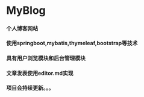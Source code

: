 # MyBlog
#### 个人博客网站
#### 使用springboot,mybatis,thymeleaf,bootstrap等技术
#### 具有用户浏览模块和后台管理模块
#### 文章发表使用editor.md实现
#### 项目会持续更新。。。
